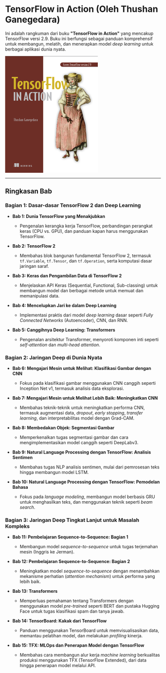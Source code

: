 # TensorFlow in Action (Oleh Thushan Ganegedara)

Ini adalah rangkuman dari buku **"TensorFlow in Action"** yang mencakup TensorFlow versi 2.9. Buku ini berfungsi sebagai panduan komprehensif untuk membangun, melatih, dan menerapkan model *deep learning* untuk berbagai aplikasi dunia nyata.

<img src="./image.png" width="300" alt="Book Cover">

---

## Ringkasan Bab

### Bagian 1: Dasar-dasar TensorFlow 2 dan Deep Learning

* **Bab 1: Dunia TensorFlow yang Menakjubkan**
    * Pengenalan kerangka kerja TensorFlow, perbandingan perangkat keras (CPU vs. GPU), dan panduan kapan harus menggunakan TensorFlow.

* **Bab 2: TensorFlow 2**
    * Membahas blok bangunan fundamental TensorFlow 2, termasuk `tf.Variable`, `tf.Tensor`, dan `tf.Operation`, serta komputasi dasar jaringan saraf.

* **Bab 3: Keras dan Pengambilan Data di TensorFlow 2**
    * Menjelaskan API Keras (Sequential, Functional, Sub-classing) untuk membangun model dan berbagai metode untuk memuat dan memanipulasi data.

* **Bab 4: Mencelupkan Jari ke dalam Deep Learning**
    * Implementasi praktis dari model *deep learning* dasar seperti *Fully Connected Networks* (Autoencoder), CNN, dan RNN.

* **Bab 5: Canggihnya Deep Learning: Transformers**
    * Pengenalan arsitektur Transformer, menyoroti komponen inti seperti *self-attention* dan *multi-head attention*.

### Bagian 2: Jaringan Deep di Dunia Nyata

* **Bab 6: Mengajari Mesin untuk Melihat: Klasifikasi Gambar dengan CNN**
    * Fokus pada klasifikasi gambar menggunakan CNN canggih seperti Inception Net v1, termasuk analisis data eksplorasi.

* **Bab 7: Mengajari Mesin untuk Melihat Lebih Baik: Meningkatkan CNN**
    * Membahas teknik-teknik untuk meningkatkan performa CNN, termasuk augmentasi data, *dropout*, *early stopping*, *transfer learning*, dan interpretabilitas model dengan Grad-CAM.

* **Bab 8: Membedakan Objek: Segmentasi Gambar**
    * Memperkenalkan tugas segmentasi gambar dan cara mengimplementasikan model canggih seperti DeepLabv3.

* **Bab 9: Natural Language Processing dengan TensorFlow: Analisis Sentimen**
    * Membahas tugas NLP analisis sentimen, mulai dari pemrosesan teks hingga membangun model LSTM.

* **Bab 10: Natural Language Processing dengan TensorFlow: Pemodelan Bahasa**
    * Fokus pada *language modeling*, membangun model berbasis GRU untuk menghasilkan teks, dan menggunakan teknik seperti *beam search*.

### Bagian 3: Jaringan Deep Tingkat Lanjut untuk Masalah Kompleks

* **Bab 11: Pembelajaran Sequence-to-Sequence: Bagian 1**
    * Membangun model *sequence-to-sequence* untuk tugas terjemahan mesin (Inggris ke Jerman).

* **Bab 12: Pembelajaran Sequence-to-Sequence: Bagian 2**
    * Meningkatkan model *sequence-to-sequence* dengan menambahkan mekanisme perhatian (*attention mechanism*) untuk performa yang lebih baik.

* **Bab 13: Transformers**
    * Memperluas pemahaman tentang Transformers dengan menggunakan model *pre-trained* seperti BERT dan pustaka Hugging Face untuk tugas klasifikasi spam dan tanya jawab.

* **Bab 14: TensorBoard: Kakak dari TensorFlow**
    * Panduan menggunakan TensorBoard untuk memvisualisasikan data, memantau pelatihan model, dan melakukan *profiling* kinerja.

* **Bab 15: TFX: MLOps dan Penerapan Model dengan TensorFlow**
    * Membahas cara membangun alur kerja *machine learning* berkualitas produksi menggunakan TFX (TensorFlow Extended), dari data hingga penerapan model melalui API.